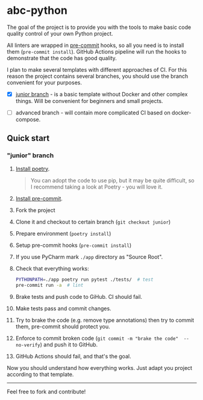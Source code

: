 # abc-python

The goal of the project is to provide you with the tools to make basic code quality control of your own Python project.

All linters are wrapped in [pre-commit](https://pre-commit.com/) hooks, so all you need is to install them (`pre-commit install`). GitHub Actions pipeline will run the hooks to demonstrate that the code has good quality.

I plan to make several templates with different approaches of CI. For this reason the project contains several branches, you should use the branch convenient for your purposes.

- [x] [junior branch](https://github.com/pantafive/abc-python/tree/junior) - is a basic template without Docker and other complex things. Will be convenient for beginners and small projects.

- [ ] advanced branch - will contain more complicated CI based on docker-compose.


## Quick start

### "junior" branch

1. [Install poetry](https://python-poetry.org/docs/#installation).

   > You can adopt the code to use pip, but it may be quite difficult, 
   > so I recommend taking a look at Poetry - you will love it.

2. [Install pre-commit](https://pre-commit.com/#installation).

3. Fork the project

4. Clone it and checkout to certain branch (`git checkout junior`)

5. Prepare environment (`poetry install`)

6. Setup pre-commit hooks (`pre-commit install`)

7. If you use PyCharm mark `./app` directory as "Source Root".

8. Check that everything works:

    ```sh
    PYTHONPATH=./app poetry run pytest ./tests/  # test
    pre-commit run -a  # lint
    ```

9. Brake tests and push code to GiHub. CI should fail.

10. Make tests pass and commit changes.

11. Try to brake the code (e.g. remove type annotations) then try to commit them, pre-commit should protect you.

12. Enforce to commit broken code (`git commit -m "brake the code"  --no-verify`) and push it to GitHub.

13. GitHub Actions should fail, and that's the goal.

Now you should understand how everything works. Just adapt you project according to that template.

---

Feel free to fork and contribute!
